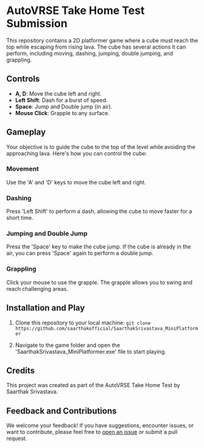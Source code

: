 # AutoVRSE Take Home Test Submission

This repository contains a 2D platformer game where a cube must reach the top while escaping from rising lava. The cube has several actions it can perform, including moving, dashing, jumping, double jumping, and grappling.

## Controls

- **A, D**: Move the cube left and right.
- **Left Shift**: Dash for a burst of speed.
- **Space**: Jump and Double jump (in air).
- **Mouse Click**: Grapple to any surface.

## Gameplay

Your objective is to guide the cube to the top of the level while avoiding the approaching lava. Here's how you can control the cube:

### Movement

Use the 'A' and 'D' keys to move the cube left and right.

### Dashing

Press 'Left Shift' to perform a dash, allowing the cube to move faster for a short time.

### Jumping and Double Jump

Press the 'Space' key to make the cube jump. If the cube is already in the air, you can press 'Space' again to perform a double jump.

### Grappling

Click your mouse to use the grapple. The grapple allows you to swing and reach challenging areas.

## Installation and Play

1. Clone this repository to your local machine:
``git clone https://github.com/saarthakofficial/SaarthakSrivastava_MiniPlatformer``

2. Navigate to the game folder and open the 'SaarthakSrivastava_MiniPlatformer.exe' file to start playing.

## Credits

This project was created as part of the AutoVRSE Take Home Test by Saarthak Srivastava.

## Feedback and Contributions

We welcome your feedback! If you have suggestions, encounter issues, or want to contribute, please feel free to [open an issue](https://github.com/saarthakofficial/SaarthakSrivastava_MiniPlatformer/issues) or submit a pull request.
